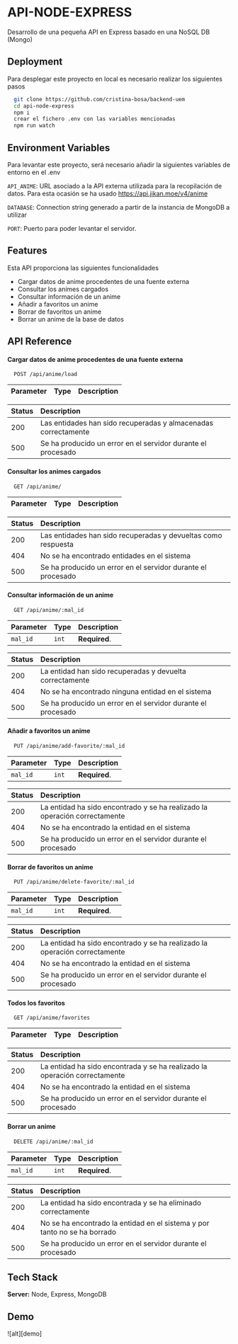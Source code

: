 # API-NODE-EXPRESS

Desarrollo de una pequeña API en Express basado en una NoSQL DB (Mongo)

## Deployment

Para desplegar este proyecto en local es necesario realizar los siguientes pasos

```bash
  git clone https://github.com/cristina-bosa/backend-uem
  cd api-node-express
  npm i
  crear el fichero .env con las variables mencionadas
  npm run watch
```

## Environment Variables

Para levantar este proyecto, será necesario añadir la siguientes variables de entorno en el .env

`API_ANIME`: URL asociado a la API externa utilizada para la recopilación de datos. Para esta ocasión se ha usado
https://api.jikan.moe/v4/anime

`DATABASE`: Connection string generado a partir de la instancia de MongoDB a utilizar

`PORT`: Puerto para poder levantar el servidor.

## Features

Esta API proporciona las siguientes funcionalidades

- Cargar datos de anime procedentes de una fuente externa
- Consultar los animes cargados
- Consultar información de un anime
- Añadir a favoritos un anime
- Borrar de favoritos un anime
- Borrar un anime de la base de datos

## API Reference

#### Cargar datos de anime procedentes de una fuente externa

```http
  POST /api/anime/load
```

| Parameter | Type | Description |
| :-------- | :--- | :---------- |

| Status | Description                                                    |
| :----- | :------------------------------------------------------------- |
| 200    | Las entidades han sido recuperadas y almacenadas correctamente |
| 500    | Se ha producido un error en el servidor durante el procesado   |

#### Consultar los animes cargados

```http
  GET /api/anime/
```

| Parameter | Type | Description |
| :-------- | :--- | :---------- |

| Status | Description                                                   |
| :----- | :------------------------------------------------------------ |
| 200    | Las entidades han sido recuperadas y devueltas como respuesta |
| 404    | No se ha encontrado entidades en el sistema                   |
| 500    | Se ha producido un error en el servidor durante el procesado  |

#### Consultar información de un anime

```http
  GET /api/anime/:mal_id
```

| Parameter | Type  | Description   |
| :-------- | :---- | :------------ |
| `mal_id`  | `int` | **Required**. |

| Status | Description                                                  |
| :----- | :----------------------------------------------------------- |
| 200    | La entidad han sido recuperadas y devuelta correctamente     |
| 404    | No se ha encontrado ninguna entidad en el sistema            |
| 500    | Se ha producido un error en el servidor durante el procesado |

#### Añadir a favoritos un anime

```http
  PUT /api/anime/add-favorite/:mal_id
```

| Parameter | Type  | Description   |
| :-------- | :---- | :------------ |
| `mal_id`  | `int` | **Required**. |

| Status | Description                                                                |
| :----- | :------------------------------------------------------------------------- |
| 200    | La entidad ha sido encontrado y se ha realizado la operación correctamente |
| 404    | No se ha encontrado la entidad en el sistema                               |
| 500    | Se ha producido un error en el servidor durante el procesado               |

#### Borrar de favoritos un anime

```http
  PUT /api/anime/delete-favorite/:mal_id
```

| Parameter | Type  | Description   |
| :-------- | :---- | :------------ |
| `mal_id`  | `int` | **Required**. |

| Status | Description                                                                |
| :----- | :------------------------------------------------------------------------- |
| 200    | La entidad ha sido encontrado y se ha realizado la operación correctamente |
| 404    | No se ha encontrado la entidad en el sistema                               |
| 500    | Se ha producido un error en el servidor durante el procesado               |

#### Todos los favoritos

```http
  GET /api/anime/favorites
```

| Parameter | Type | Description |
| :-------- | :--- | :---------- |

| Status | Description                                                                |
| :----- | :------------------------------------------------------------------------- |
| 200    | La entidad ha sido encontrada y se ha realizado la operación correctamente |
| 404    | No se ha encontrado la entidad en el sistema                               |
| 500    | Se ha producido un error en el servidor durante el procesado               |

#### Borrar un anime

```http
  DELETE /api/anime/:mal_id
```

| Parameter | Type  | Description   |
| :-------- | :---- | :------------ |
| `mal_id`  | `int` | **Required**. |

| Status | Description                                                               |
| :----- | :------------------------------------------------------------------------ |
| 200    | La entidad ha sido encontrada y se ha eliminado correctamente             |
| 404    | No se ha encontrado la entidad en el sistema y por tanto no se ha borrado |
| 500    | Se ha producido un error en el servidor durante el procesado              |

## Tech Stack

**Server:** Node, Express, MongoDB

## Demo

![alt][demo]
